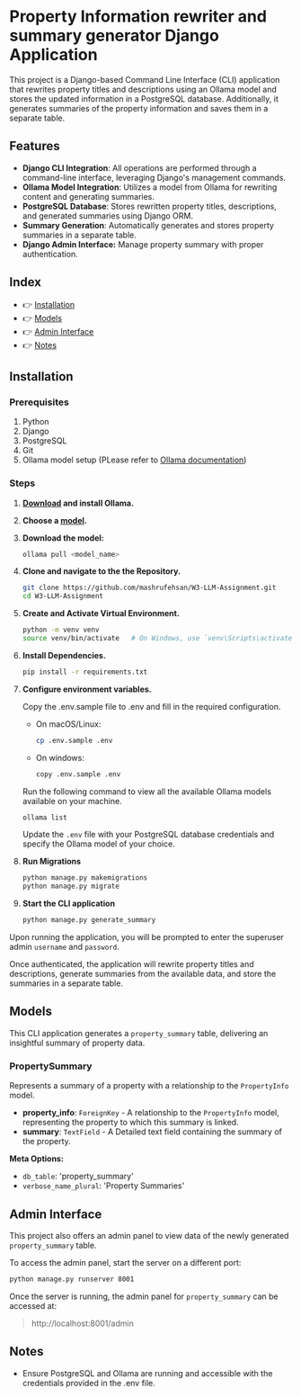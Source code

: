 
# Property Information rewriter and summary generator Django Application #

This project is a Django-based Command Line Interface (CLI) application that rewrites property titles and descriptions using an Ollama model and stores the updated information in a PostgreSQL database. Additionally, it generates summaries of the property information and saves them in a separate table.


## Features ##
- **Django CLI Integration**: All operations are performed through a command-line interface, leveraging Django's management commands.
- **Ollama Model Integration**: Utilizes a model from Ollama for rewriting content and generating summaries.
- **PostgreSQL Database**: Stores rewritten property titles, descriptions, and generated summaries using Django ORM.
- **Summary Generation**: Automatically generates and stores property summaries in a separate table.
- **Django Admin Interface:** Manage property summary with proper authentication.

## Index ##
- 👉 [Installation](#Installation "Go to: Installation")
- 👉 [Models](#Models "Go to: Models")
- 👉 [Admin Interface](#Admin-Interface "Go to: Admin Interface")
- 👉 [Notes](#Notes "Go to: Using the CLI application")


## Installation ##

### Prerequisites ###
1. Python
2. Django
3. PostgreSQL
4. Git
5. Ollama model setup (PLease refer to [Ollama documentation](https://github.com/ollama/ollama/tree/main))


### Steps ###

1. **[Download](https://ollama.com/download) and install Ollama.**

2. **Choose a [model](https://ollama.com/library).**

3. **Download the model:**
    ```bash
    ollama pull <model_name>
    ```

4. **Clone and navigate to the the Repository.**
    ```bash
    git clone https://github.com/mashrufehsan/W3-LLM-Assignment.git
    cd W3-LLM-Assignment
    ```
5. **Create and Activate Virtual Environment.**
    ```bash
    python -m venv venv
    source venv/bin/activate   # On Windows, use `venv\Scripts\activate`
    ```
6. **Install Dependencies.**
    ```bash
    pip install -r requirements.txt
    ```
7. **Configure environment variables.**

    Copy the .env.sample file to .env and fill in the required configuration.
    - On macOS/Linux:
        ```bash
        cp .env.sample .env
        ```
    - On windows:
        ```bash
        copy .env.sample .env
        ```
    Run the following command to view all the available Ollama models available on your machine.
    ```bash
    ollama list
    ```
    Update the `.env` file with your PostgreSQL database credentials and specify the Ollama model of your choice.

8. **Run Migrations**
    ```bash
    python manage.py makemigrations
    python manage.py migrate
    ```
9. **Start the CLI application**
    ```bash
    python manage.py generate_summary
    ```
Upon running the application, you will be prompted to enter the superuser admin `username` and `password`.

Once authenticated, the application will rewrite property titles and descriptions, generate summaries from the available data, and store the summaries in a separate table.

## Models ##
This CLI application generates a `property_summary` table, delivering an insightful summary of property data.

### PropertySummary ###
Represents a summary of a property with a relationship to the `PropertyInfo` model.

- **property_info**: `ForeignKey` - A relationship to the `PropertyInfo` model, representing the property to which this summary is linked.
- **summary**: `TextField` - A Detailed text field containing the summary of the property.

**Meta Options:**
- `db_table`: 'property_summary'
- `verbose_name_plural`: 'Property Summaries'


## Admin Interface ##
This project also offers an admin panel to view data of the newly generated `property_summary` table.

To access the admin panel, start the server on a different port:
```bash
python manage.py runserver 8001
```
Once the server is running, the admin panel for `property_summary` can be accessed at:
> http://localhost:8001/admin


## Notes ##
- Ensure PostgreSQL and Ollama are running and accessible with the credentials provided in the .env file.

